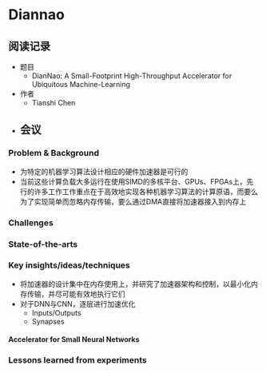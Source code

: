 # Diannao

## 阅读记录

- 题目
  - DianNao: A Small-Footprint High-Throughput Accelerator for Ubiquitous Machine-Learning
- 作者
  - Tianshi Chen
- 会议
  -

### Problem & Background

- 为特定的机器学习算法设计相应的硬件加速器是可行的
- 当前这些计算负载大多运行在使用SIMD的多核平台、GPUs、FPGAs上，先行的许多工作工作重点在于高效地实现各种机器学习算法的计算原语，而要么为了实现简单而忽略内存传输，要么通过DMA直接将加速器接入到内存上



### Challenges



### State-of-the-arts



### Key insights/ideas/techniques

- 将加速器的设计集中在内存使用上，并研究了加速器架构和控制，以最小化内存传输，并尽可能有效地执行它们
- 对于DNN与CNN，逐层进行加速优化
  - Inputs/Outputs
  - Synapses

#### Accelerator for Small Neural Networks


### Lessons learned from experiments